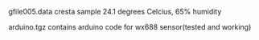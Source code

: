 gfile005.data cresta sample 24.1 degrees Celcius, 65% humidity

arduino.tgz contains arduino code for wx688 sensor(tested and working)
